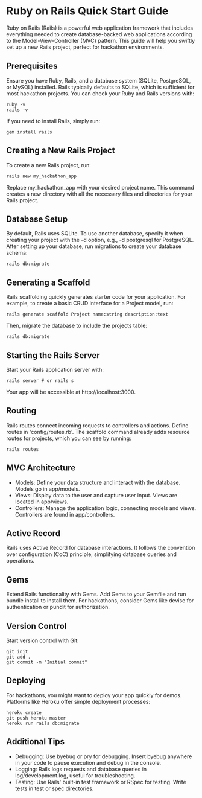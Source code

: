 # Ruby on Rails Quick Start Guide
Ruby on Rails (Rails) is a powerful web application framework that includes everything needed to create database-backed web applications according to the Model-View-Controller (MVC) pattern. This guide will help you swiftly set up a new Rails project, perfect for hackathon environments.

## Prerequisites
Ensure you have Ruby, Rails, and a database system (SQLite, PostgreSQL, or MySQL) installed. Rails typically defaults to SQLite, which is sufficient for most hackathon projects. You can check your Ruby and Rails versions with:
```
ruby -v
rails -v
```

If you need to install Rails, simply run:
```
gem install rails
```
## Creating a New Rails Project
To create a new Rails project, run:
```
rails new my_hackathon_app
```
Replace my_hackathon_app with your desired project name. This command creates a new directory with all the necessary files and directories for your Rails project.

## Database Setup
By default, Rails uses SQLite. To use another database, specify it when creating your project with the -d option, e.g., -d postgresql for PostgreSQL. After setting up your database, run migrations to create your database schema:
```
rails db:migrate
```

## Generating a Scaffold
Rails scaffolding quickly generates starter code for your application. For example, to create a basic CRUD interface for a Project model, run:
```
rails generate scaffold Project name:string description:text
```
Then, migrate the database to include the projects table:
```
rails db:migrate
```

## Starting the Rails Server
Start your Rails application server with:
```
rails server # or rails s
```
Your app will be accessible at http://localhost:3000.

## Routing
Rails routes connect incoming requests to controllers and actions. Define routes in 'config/routes.rb'. The scaffold command already adds resource routes for projects, which you can see by running:
```
rails routes
```
## MVC Architecture
- Models: Define your data structure and interact with the database. Models go in app/models.
- Views: Display data to the user and capture user input. Views are located in app/views.
- Controllers: Manage the application logic, connecting models and views. Controllers are found in app/controllers.

## Active Record
Rails uses Active Record for database interactions. It follows the convention over configuration (CoC) principle, simplifying database queries and operations.

## Gems
Extend Rails functionality with Gems. Add Gems to your Gemfile and run bundle install to install them. For hackathons, consider Gems like devise for authentication or pundit for authorization.

## Version Control
Start version control with Git:
```
git init
git add .
git commit -m "Initial commit"
```
## Deploying
For hackathons, you might want to deploy your app quickly for demos. Platforms like Heroku offer simple deployment processes:
```
heroku create
git push heroku master
heroku run rails db:migrate
```
## Additional Tips

- Debugging: Use byebug or pry for debugging. Insert byebug anywhere in your code to pause execution and debug in the console.
- Logging: Rails logs requests and database queries in log/development.log, useful for troubleshooting.
- Testing: Use Rails' built-in test framework or RSpec for testing. Write tests in test or spec directories.
